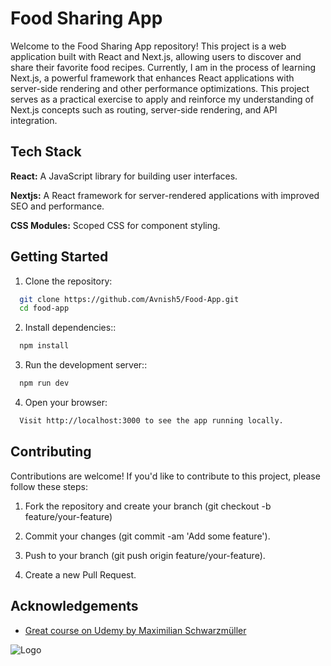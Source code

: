 
# Food Sharing App

Welcome to the Food Sharing App repository! This project is a web application built with React and Next.js, allowing users to discover and share their favorite food recipes. Currently, I am in the process of learning Next.js, a powerful framework that enhances React applications with server-side rendering and other performance optimizations. This project serves as a practical exercise to apply and reinforce my understanding of Next.js concepts such as routing, server-side rendering, and API integration.





## Tech Stack

**React:** A JavaScript library for building user interfaces.

**Nextjs:** A React framework for server-rendered applications with improved SEO and performance.

**CSS Modules:** Scoped CSS for component styling.


## Getting Started

1. Clone the repository:

```bash
  git clone https://github.com/Avnish5/Food-App.git
  cd food-app
```
2. Install dependencies::

```bash
  npm install
```

3. Run the development server::

```bash
  npm run dev
```

4. Open your browser:

```bash
  Visit http://localhost:3000 to see the app running locally.
```
    
## Contributing

Contributions are welcome! If you'd like to contribute to this project, please follow these steps:

1. Fork the repository and create your branch (git checkout -b feature/your-feature)

2. Commit your changes (git commit -am 'Add some feature').

3. Push to your branch (git push origin feature/your-feature).

4. Create a new Pull Request.


## Acknowledgements

 - [Great course on Udemy by Maximilian Schwarzmüller](https://www.udemy.com/course/nextjs-react-the-complete-guide/?couponCode=LETSLEARNNOWPP)
 

![Logo](https://encrypted-tbn0.gstatic.com/images?q=tbn:ANd9GcSHzhiBCKHo7mIImBkNqbVA7jAizJ4-sXxdxA&s)

